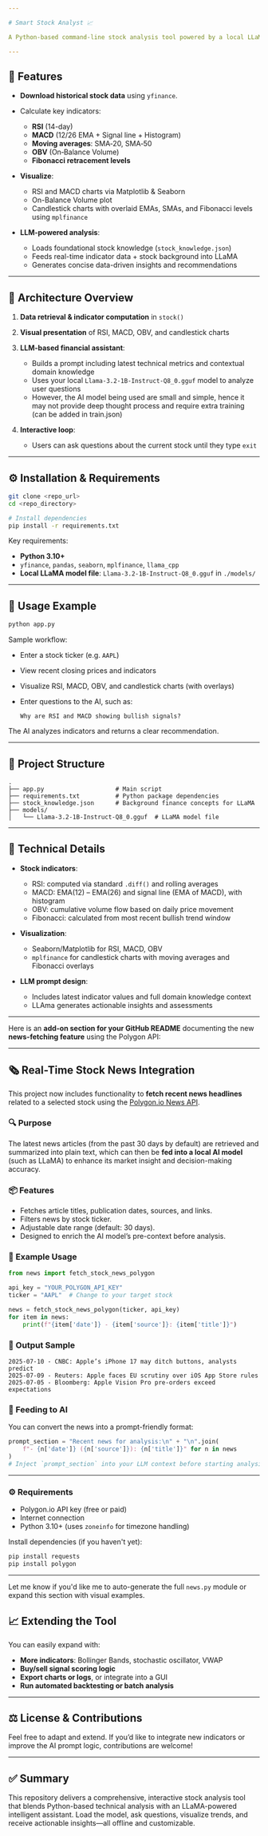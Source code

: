 ```yaml
---

# Smart Stock Analyst 📈

A Python-based command‑line stock analysis tool powered by a local LLaMA 3.2.1b model and technical indicators (RSI, MACD, OBV, Fibonacci, moving averages, candlestick charts). Designed to deliver data-driven recommendations and visual insights with minimal external dependencies.

---
```


## 🚀 Features

* **Download historical stock data** using `yfinance`.
* Calculate key indicators:

  * **RSI** (14-day)
  * **MACD** (12/26 EMA + Signal line + Histogram)
  * **Moving averages**: SMA‑20, SMA‑50
  * **OBV** (On‑Balance Volume)
  * **Fibonacci retracement levels**
* **Visualize**:

  * RSI and MACD charts via Matplotlib & Seaborn
  * On-Balance Volume plot
  * Candlestick charts with overlaid EMAs, SMAs, and Fibonacci levels using `mplfinance`
* **LLM-powered analysis**:

  * Loads foundational stock knowledge (`stock_knowledge.json`)
  * Feeds real-time indicator data + stock background into LLaMA
  * Generates concise data-driven insights and recommendations

---

## 🧠 Architecture Overview

1. **Data retrieval & indicator computation** in `stock()`
2. **Visual presentation** of RSI, MACD, OBV, and candlestick charts
3. **LLM-based financial assistant**:

   * Builds a prompt including latest technical metrics and contextual domain knowledge
   * Uses your local `Llama-3.2-1B-Instruct-Q8_0.gguf` model to analyze user questions
   * However, the AI model being used are small and simple, hence it may not provide deep thought process and require extra training (can be added in train.json)
4. **Interactive loop**:

   * Users can ask questions about the current stock until they type `exit`

---

## ⚙️ Installation & Requirements

```bash
git clone <repo_url>
cd <repo_directory>

# Install dependencies
pip install -r requirements.txt
```

Key requirements:

* **Python 3.10+**
* `yfinance`, `pandas`, `seaborn`, `mplfinance`, `llama_cpp`
* **Local LLaMA model file**: `Llama-3.2-1B-Instruct-Q8_0.gguf` in `./models/`

---

## 🧪 Usage Example

```bash
python app.py
```

Sample workflow:

* Enter a stock ticker (e.g. `AAPL`)
* View recent closing prices and indicators
* Visualize RSI, MACD, OBV, and candlestick charts (with overlays)
* Enter questions to the AI, such as:

  ```
  Why are RSI and MACD showing bullish signals?
  ```

The AI analyzes indicators and returns a clear recommendation.

---

## 📂 Project Structure

```
.
├── app.py                    # Main script
├── requirements.txt          # Python package dependencies
├── stock_knowledge.json      # Background finance concepts for LLaMA
├── models/
│   └── Llama‑3.2‑1B‑Instruct‑Q8_0.gguf  # LLaMA model file
```

---

## 📌 Technical Details

* **Stock indicators**:

  * RSI: computed via standard `.diff()` and rolling averages
  * MACD: EMA(12) – EMA(26) and signal line (EMA of MACD), with histogram
  * OBV: cumulative volume flow based on daily price movement
  * Fibonacci: calculated from most recent bullish trend window
* **Visualization**:

  * Seaborn/Matplotlib for RSI, MACD, OBV
  * `mplfinance` for candlestick charts with moving averages and Fibonacci overlays
* **LLM prompt design**:

  * Includes latest indicator values and full domain knowledge context
  * LLAma generates actionable insights and assessments

---

Here is an **add-on section for your GitHub README** documenting the new **news-fetching feature** using the Polygon API:

---

## 🗞️ Real-Time Stock News Integration

This project now includes functionality to **fetch recent news headlines** related to a selected stock using the [Polygon.io News API](https://polygon.io/docs/rest/stocks/news).

### 🔍 Purpose

The latest news articles (from the past 30 days by default) are retrieved and summarized into plain text, which can then be **fed into a local AI model** (such as LLaMA) to enhance its market insight and decision-making accuracy.

### 📦 Features

* Fetches article titles, publication dates, sources, and links.
* Filters news by stock ticker.
* Adjustable date range (default: 30 days).
* Designed to enrich the AI model’s pre-context before analysis.

### 🧩 Example Usage

```python
from news import fetch_stock_news_polygon

api_key = "YOUR_POLYGON_API_KEY"
ticker = "AAPL"  # Change to your target stock

news = fetch_stock_news_polygon(ticker, api_key)
for item in news:
    print(f"{item['date']} - {item['source']}: {item['title']}")
```

### 📄 Output Sample

```
2025-07-10 - CNBC: Apple’s iPhone 17 may ditch buttons, analysts predict
2025-07-09 - Reuters: Apple faces EU scrutiny over iOS App Store rules
2025-07-05 - Bloomberg: Apple Vision Pro pre-orders exceed expectations
```

### 🧠 Feeding to AI

You can convert the news into a prompt-friendly format:

```python
prompt_section = "Recent news for analysis:\n" + "\n".join(
    f"- {n['date']} ({n['source']}): {n['title']}" for n in news
)
# Inject `prompt_section` into your LLM context before starting analysis.
```

---

### ⚙️ Requirements

* Polygon.io API key (free or paid)
* Internet connection
* Python 3.10+ (uses `zoneinfo` for timezone handling)

Install dependencies (if you haven't yet):

```bash
pip install requests
pip install polygon
```

---

Let me know if you'd like me to auto-generate the full `news.py` module or expand this section with visual examples.


## 📈 Extending the Tool

You can easily expand with:

* **More indicators**: Bollinger Bands, stochastic oscillator, VWAP
* **Buy/sell signal scoring logic**
* **Export charts or logs**, or integrate into a GUI
* **Run automated backtesting or batch analysis**

---

## ⚖️ License & Contributions

Feel free to adapt and extend.
If you’d like to integrate new indicators or improve the AI prompt logic, contributions are welcome!

---

## ✅ Summary

This repository delivers a comprehensive, interactive stock analysis tool that blends Python-based technical analysis with an LLaMA-powered intelligent assistant. Load the model, ask questions, visualize trends, and receive actionable insights—all offline and customizable.


